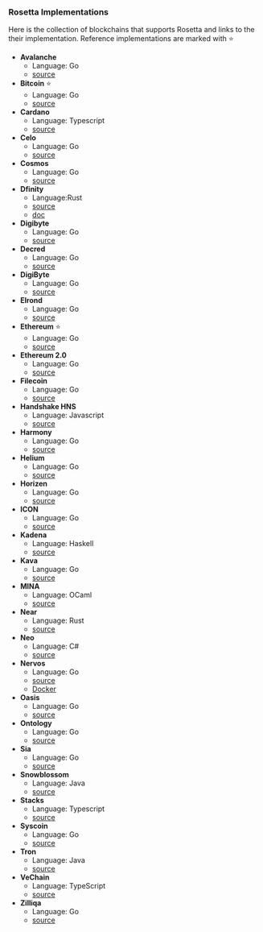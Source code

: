 ### Rosetta Implementations

Here is the collection of blockchains that supports Rosetta and links to the their implementation. Reference
implementations are marked with :star:

- **Avalanche**
  - Language: Go
  - [source](https://github.com/ava-labs/avalanche-rosetta)
- **Bitcoin** :star:
  - Language: Go
  - [source](https://github.com/coinbase/rosetta-bitcoin) 
- **Cardano**
  - Language: Typescript
  - [source](https://github.com/input-output-hk/cardano-rosetta)
- **Celo**
  - Language: Go
  - [source](https://github.com/celo-org/rosetta)
- **Cosmos**
  - Language: Go
  - [source](https://github.com/tendermint/cosmos-rosetta-gateway)
- **Dfinity** 
  - Language:Rust
  - [source](https://github.com/dfinity/ic/tree/master/rs/rosetta-api)
  - [doc](https://sdk.dfinity.org/docs/integration/ledger-quick-start.html)
- **Digibyte**
  - Language: Go 
  - [source](https://github.com/tehG30RG3/rosetta-digibyte)
- **Decred**
  - Language: Go 
  - [source](https://github.com/decred/dcrros)
- **DigiByte**
  - Language: Go 
  - [source](https://github.com/DigiByte-Core/digibyte-rosetta-nodeapi/pull/1)
- **Elrond**
  - Language: Go 
  - [source](https://github.com/ElrondNetwork/elrond-proxy-go/tree/master/rosetta)
- **Ethereum** :star:
  - Language: Go 
  - [source](https://github.com/coinbase/rosetta-ethereum) 
- **Ethereum 2.0** 
  - Language: Go
  - [source](https://github.com/Ankr-network/rosetta-ethereum-2.0)
- **Filecoin**
  - Language: Go 
  - [source](https://github.com/Zondax/filecoin-indexing-rosetta-proxy)
- **Handshake HNS**
  - Language: Javascript
  - [source](https://github.com/handshake-org/hs-rosetta)
- **Harmony**
  - Language: Go 
  - [source](https://github.com/harmony-one/harmony/tree/main/rosetta)
- **Helium**
  - Language: Go 
  - [source](https://github.com/helium/rosetta-helium)
- **Horizen**
  - Language: Go 
  - [source](https://github.com/HorizenOfficial/rosetta-zen)
- **ICON**
  - Language: Go 
  - [source](https://github.com/icon-project/rosetta-icon)
- **Kadena**
  - Language: Haskell 
  - [source](https://github.com/kadena-io/chainweb-node/tree/master/src/Chainweb/Rosetta)
- **Kava**
  - Language: Go 
  - [source](https://github.com/Kava-Labs/rosetta-kava)
- **MINA**
  - Language: OCaml
  - [source](https://github.com/MinaProtocol/mina/tree/master/src/app/rosetta)
- **Near**
  - Language: Rust
  - [source](https://github.com/near/nearcore/tree/master/chain/rosetta-rpc)
- **Neo**
  - Language: C#
  - [source](https://github.com/neo-ngd/neo-common-plugins/tree/master/RosettaAPI)
- **Nervos**
  - Language: Go 
  - [source](https://github.com/nervosnetwork/ckb-rosetta-sdk) 
  - [Docker](https://github.com/nervosnetwork/ckb-rosetta-docker)
- **Oasis**
  - Language: Go 
  - [source](https://github.com/oasisprotocol/oasis-core-rosetta-gateway)
- **Ontology**
  - Language: Go 
  - [source](https://github.com/ontio/ontology-rosetta)
- **Sia**
  - Language: Go 
  - [source](https://github.com/NebulousLabs/rosetta-sia)
- **Snowblossom**
  - Language: Java
  - [source](https://github.com/snowblossomcoin/rosesnow)
- **Stacks**
  - Language: Typescript
  - [source](https://github.com/blockstack/stacks-blockchain-api)
- **Syscoin**
  - Language: Go 
  - [source](https://github.com/syscoin/rosetta-syscoin)
- **Tron**
  - Language: Java
  - [source](https://github.com/tronprotocol/tron-rosetta-api)
- **VeChain**
  - Language: TypeScript 
  - [source](https://github.com/vechain/rosetta)
- **Zilliqa**
  - Language: Go 
  - [source](https://github.com/Zilliqa/zilliqa-rosetta)
